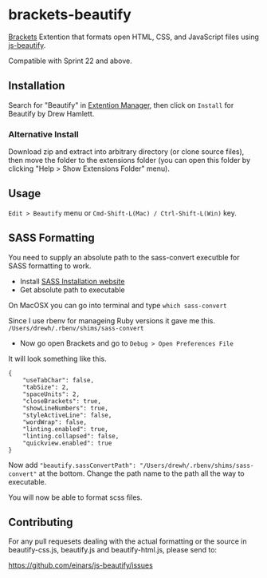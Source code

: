 brackets-beautify
=================

[Brackets](http://brackets.io/) Extention that formats open HTML, CSS, and JavaScript files using [js-beautify](https://github.com/einars/js-beautify).

Compatible with  Sprint 22 and above.

Installation
---
Search for "Beautify" in [Extention Manager](https://github.com/adobe/brackets/wiki/Brackets-Extensions), then click on `Install` for Beautify by Drew Hamlett.

### Alternative Install

Download zip and extract into arbitrary directory (or clone source files), then move the folder to the extensions folder (you can open this folder by clicking "Help > Show Extensions Folder" menu).

Usage
---

`Edit > Beautify` menu or `Cmd-Shift-L(Mac) / Ctrl-Shift-L(Win)` key.


SASS Formatting
---

You need to supply an absolute path to the sass-convert executble for SASS formatting to work.

+ Install [SASS Installation website](http://sass-lang.com/install)
+ Get absolute path to executable

On MacOSX you can go into terminal and type ```which sass-convert```

Since I use rbenv for manageing Ruby versions it gave me this.
```/Users/drewh/.rbenv/shims/sass-convert```

+ Now go open Brackets and go to ```Debug > Open Preferences File```

It will look something like this.
	
	{
	    "useTabChar": false,
	    "tabSize": 2,
	    "spaceUnits": 2,
	    "closeBrackets": true,
	    "showLineNumbers": true,
	    "styleActiveLine": false,
	    "wordWrap": false,
	    "linting.enabled": true,
	    "linting.collapsed": false,
	    "quickview.enabled": true
	}
	
Now add ```"beautify.sassConvertPath": "/Users/drewh/.rbenv/shims/sass-convert"``` at the bottom.  Change the path name to the path all the way to executable.

You will now be able to format scss files.


Contributing
---

For any pull requesets dealing with the actual formatting or the source in beautify-css.js, beautify.js and beautify-html.js, please send to:

https://github.com/einars/js-beautify/issues



